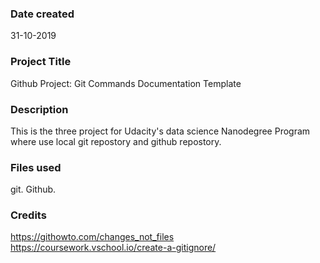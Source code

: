 ### Date created
31-10-2019

### Project Title
Github Project: Git Commands Documentation Template

### Description
This is the three project for Udacity's data science Nanodegree Program where use local git
 repostory and github repostory.

### Files used
git.
Github.

### Credits
https://githowto.com/changes_not_files
https://coursework.vschool.io/create-a-gitignore/
